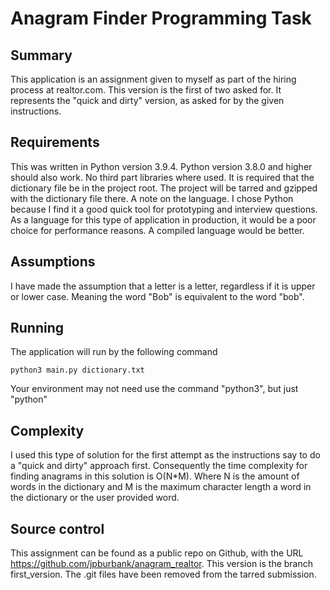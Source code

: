 # Anagram Finder Programming Task

## Summary
This application is an assignment given to myself as part of the hiring process at realtor.com. This version is the first of two asked for. It represents the "quick and dirty" version, as asked for by the given instructions.

## Requirements
This was written in Python version 3.9.4. Python version 3.8.0 and higher should also work. No third part libraries where used. It is required that the dictionary file be in the project root. The project will be tarred and gzipped with the dictionary file there. A note on the language. I chose Python because I find it a good quick tool for prototyping and interview questions. As a language for this type of application in production, it would be a poor choice for performance reasons. A compiled language would be better.

## Assumptions
I have made the assumption that a letter is a letter, regardless if it is upper or lower case. Meaning the word "Bob" is equivalent to the word "bob". 

## Running
The application will run by the following command

<pre><code>python3 main.py dictionary.txt</code></pre>
Your environment may not need use the command "python3", but just "python"

## Complexity
I used this type of solution for the first attempt as the instructions say to do a "quick and dirty" approach first. Consequently the time complexity for finding anagrams in this solution is O(N*M). Where N is the amount of words in the dictionary and M is the maximum character length a word in the dictionary or the user provided word.

## Source control
This assignment can be found as a public repo on Github, with the URL https://github.com/jpburbank/anagram_realtor. This version is the branch first_version. The .git files have been removed from the tarred submission.